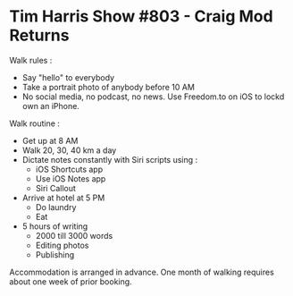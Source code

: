 # Tim Harris Show #803 - Craig Mod Returns

Walk rules :
- Say "hello" to everybody
- Take a portrait photo of anybody before 10 AM
- No social media, no podcast, no news. Use Freedom.to on iOS to lockd own an iPhone.

Walk routine :
- Get up at 8 AM
- Walk 20, 30, 40 km a day
- Dictate notes constantly with Siri scripts using :
	- iOS Shortcuts app
	- Use iOS Notes app
	- Siri Callout
- Arrive at hotel at 5 PM
	- Do laundry
	- Eat
- 5 hours of writing
	- 2000 till 3000 words
	- Editing photos
	- Publishing
	
Accommodation is arranged in advance. One month of walking requires about one week of prior booking.
